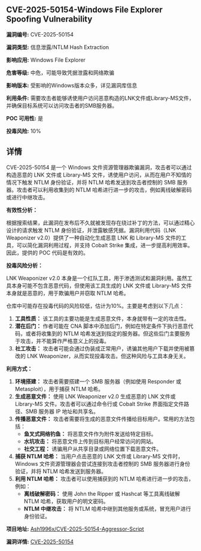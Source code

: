## CVE-2025-50154-Windows File Explorer Spoofing Vulnerability

**漏洞编号:** CVE-2025-50154

**漏洞类型:** 信息泄露/NTLM Hash Extraction

**影响应用:** Windows File Explorer

**危害等级:** 中危，可能导致凭据泄露和网络欺骗

**影响版本:** 受影响的Windows版本众多，详见漏洞库信息

**利用条件:** 需要攻击者能够诱使用户访问恶意构造的LNK文件或Library-MS文件，并确保目标系统可以访问攻击者的SMB服务器。

**POC 可用性:** 是

**投毒风险:** 10%

## 详情

CVE-2025-50154 是一个 Windows 文件资源管理器欺骗漏洞，攻击者可以通过构造恶意的 LNK 文件或 Library-MS 文件，诱使用户访问，从而在用户不知情的情况下触发 NTLM 身份验证，并将 NTLM 哈希发送到攻击者控制的 SMB 服务器。攻击者可以利用收集到的 NTLM 哈希进行进一步的攻击，例如离线破解密码或进行中继攻击。

**有效性分析：**

根据搜索结果，此漏洞在发布后不久就被发现存在绕过补丁的方法，可以通过精心设计的请求触发 NTLM 身份验证，并泄露敏感凭据。漏洞利用代码（LNK Weaponizer v2.0）提供了一种自动化生成恶意 LNK 和 Library-MS 文件的工具，可以简化漏洞利用过程，并支持 Cobalt Strike 集成，进一步提高利用效率。因此，提供的 POC 代码是有效的。

**投毒风险分析：**

LNK Weaponizer v2.0 本身是一个红队工具，用于渗透测试和漏洞利用。虽然工具本身可能不包含恶意代码，但使用该工具生成的 LNK 文件或 Library-MS 文件本身就是恶意的，用于欺骗用户并窃取 NTLM 哈希。

仓库中可能存在投毒代码的风险较低，估计为10%。主要是考虑到以下几点：

1.  **工具性质：** 该工具的主要功能是生成恶意文件，本身就带有一定的攻击性。
2.  **潜在后门：** 作者可能在 CNA 脚本中添加后门，例如在特定条件下执行恶意代码，或者将收集到的 NTLM 哈希发送到指定的服务器。但这些后门主要服务于攻击，并不能算作严格意义上的投毒。
3.  **社工攻击：** 攻击者可能会通过伪装成正常用户，诱骗其他用户下载并使用被篡改的 LNK Weaponizer，从而实现投毒攻击。但这种风险与工具本身无关。

**利用方式：**

1.  **环境搭建：** 攻击者需要搭建一个 SMB 服务器（例如使用 Responder 或 Metasploit），用于捕获 NTLM 哈希。
2.  **生成恶意文件：** 使用 LNK Weaponizer v2.0 生成恶意的 LNK 文件或 Library-MS 文件。攻击者可以通过命令行或 Cobalt Strike 界面指定文件路径、SMB 服务器 IP 地址和共享名。
3.  **传播恶意文件：** 攻击者需要将生成的恶意文件传播给目标用户。常用的方法包括：
    *   **鱼叉式网络钓鱼：** 将恶意文件作为附件发送给特定目标。
    *   **水坑攻击：** 将恶意文件上传到目标用户经常访问的网站。
    *   **社交工程：** 诱骗用户从共享目录或网络位置下载恶意文件。
4.  **捕获 NTLM 哈希：** 当用户点击恶意的 LNK 文件或 Library-MS 文件时，Windows 文件资源管理器会尝试连接到攻击者控制的 SMB 服务器进行身份验证，并将 NTLM 哈希发送到服务器。
5.  **利用 NTLM 哈希：** 攻击者可以使用捕获到的 NTLM 哈希进行进一步的攻击，例如：
    *   **离线破解密码：** 使用 John the Ripper 或 Hashcat 等工具离线破解 NTLM 哈希，获取用户的明文密码。
    *   **NTLM 中继攻击：** 将 NTLM 哈希中继到其他服务或系统，冒充用户进行身份验证。

**项目地址:** [Ash1996x/CVE-2025-50154-Aggressor-Script](https://github.com/Ash1996x/CVE-2025-50154-Aggressor-Script)

**漏洞详情:** [CVE-2025-50154](https://nvd.nist.gov/vuln/detail/CVE-2025-50154)